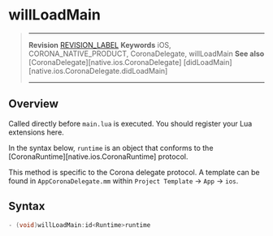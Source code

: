 # willLoadMain

> --------------------- ------------------------------------------------------------------------------------------
> __Revision__          [REVISION_LABEL](REVISION_URL)
> __Keywords__          iOS, CORONA_NATIVE_PRODUCT, CoronaDelegate, willLoadMain
> __See also__          [CoronaDelegate][native.ios.CoronaDelegate]
>						[didLoadMain][native.ios.CoronaDelegate.didLoadMain]
> --------------------- ------------------------------------------------------------------------------------------


## Overview

Called directly before `main.lua` is executed. You should register your Lua extensions here.

In the syntax below, `runtime` is an object that conforms to the [CoronaRuntime][native.ios.CoronaRuntime] protocol.

<div class="docs-tip-outer">
<div class="docs-tip-inner-left">
<div class="fa fa-cog"></div>
</div>
<div class="docs-tip-inner-right">

This method is specific to the Corona delegate protocol. A template can be found in `AppCoronaDelegate.mm` within <nobr>`Project Template` &rarr; `App` &rarr; `ios`</nobr>.

</div>
</div>


## Syntax

``````c
- (void)willLoadMain:id<Runtime>runtime
``````
